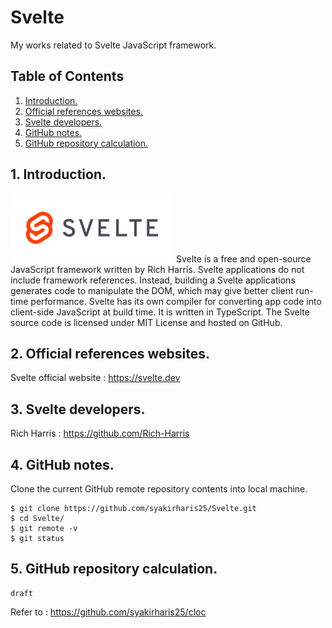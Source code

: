 # Svelte
My works related to Svelte JavaScript framework.

## Table of Contents
1. [Introduction.](#introduction)
2. [Official references websites.](#references)
3. [Svelte developers.](#developers)
4. [GitHub notes.](#github)
5. [GitHub repository calculation.](#calculation)

<a name="introduction"></a>
## 1. Introduction.
<img src="svelte.png" height="110"> 
Svelte is a free and open-source JavaScript framework written by Rich Harris. Svelte applications do not include framework references. Instead, building a Svelte applications generates code to manipulate the DOM, which may give better client run-time performance. Svelte has its own compiler for converting app code into client-side JavaScript at build time. It is written in TypeScript. The Svelte source code is licensed under MIT License and hosted on GitHub.

<a name="references"></a>
## 2. Official references websites. 
Svelte official website : https://svelte.dev <br />

<a name="developers"></a>
## 3. Svelte developers.
Rich Harris : https://github.com/Rich-Harris
 
<a name="github"></a>
## 4. GitHub notes.
Clone the current GitHub remote repository contents into local machine.
```
$ git clone https://github.com/syakirharis25/Svelte.git
$ cd Svelte/
$ git remote -v
$ git status
```

<a name="calculation"></a>
## 5. GitHub repository calculation.
```
draft
```
Refer to : https://github.com/syakirharis25/cloc
